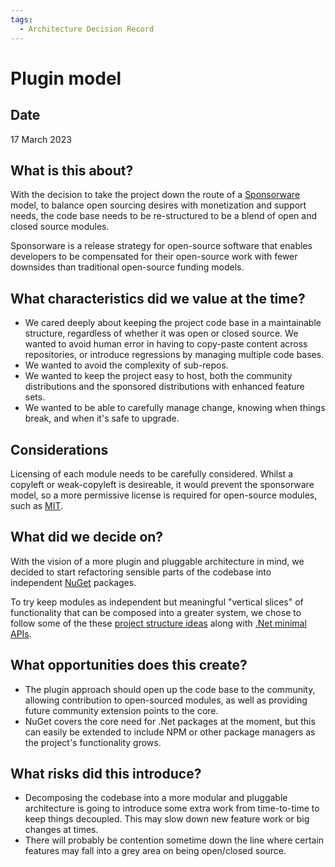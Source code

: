 ```yaml
---
tags:
  - Architecture Decision Record
---
```


# Plugin model

## Date

17 March 2023

## What is this about?

With the decision to take the project down the route of a [Sponsorware](https://github.com/sponsorware/docs) model, to balance open sourcing desires with monetization and support needs, the code base needs to be re-structured to be a blend of open and closed source modules.

Sponsorware is a release strategy for open-source software that enables developers to be compensated for their open-source work with fewer downsides than traditional open-source funding models.

## What characteristics did we value at the time?

* We cared deeply about keeping the project code base in a maintainable structure, regardless of whether it was open or closed source. We wanted to avoid human error in having to copy-paste content across repositories, or introduce regressions by managing multiple code bases.
* We wanted to avoid the complexity of sub-repos.
* We wanted to keep the project easy to host, both the community distributions and the sponsored distributions with enhanced feature sets.
* We wanted to be able to carefully manage change, knowing when things break, and when it's safe to upgrade.

## Considerations

Licensing of each module needs to be carefully considered. Whilst a copyleft or weak-copyleft is desireable, it would prevent the sponsorware model, so a more permissive license is required for open-source modules, such as [MIT](https://fossa.com/blog/open-source-licenses-101-mit-license/).

## What did we decide on?

With the vision of a more plugin and pluggable architecture in mind, we decided to start refactoring sensible parts of the codebase into independent [NuGet](https://www.nuget.org/) packages.

To try keep modules as independent but meaningful "vertical slices" of functionality that can be composed into a greater system, we chose to follow some of the these [project structure ideas](https://timdeschryver.dev/blog/maybe-its-time-to-rethink-our-project-structure-with-dot-net-6#a-domain-driven-api) along with [.Net minimal APIs](https://learn.microsoft.com/en-us/aspnet/core/fundamentals/minimal-apis/overview?view=aspnetcore-7.0).

## What opportunities does this create?

* The plugin approach should open up the code base to the community, allowing contribution to open-sourced modules, as well as providing future community extension points to the core.
* NuGet covers the core need for .Net packages at the moment, but this can easily be extended to include NPM or other package managers as the project's functionality grows.

## What risks did this introduce?

* Decomposing the codebase into a more modular and pluggable architecture is going to introduce some extra work from time-to-time to keep things decoupled. This may slow down new feature work or big changes at times.
* There will probably be contention sometime down the line where certain features may fall into a grey area on being open/closed source.
